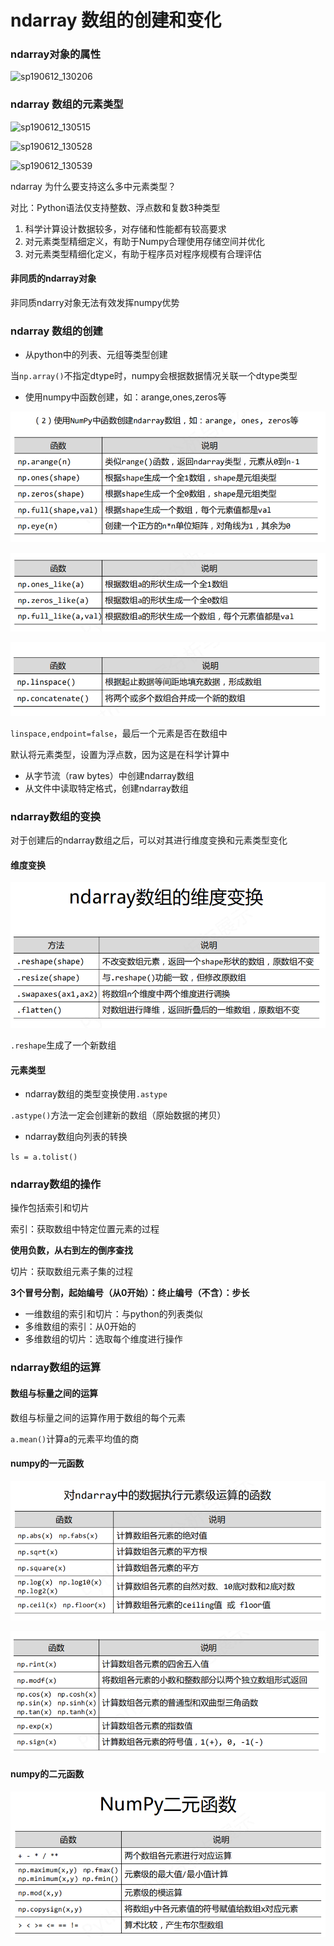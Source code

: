 # ndarray 数组的创建和变化

### ndarray对象的属性

![sp190612_130206](F:/PycharmProjects/datatrain/note/datatrain/images/sp190612_130206.png)

### ndarray 数组的元素类型

![sp190612_130515](F:/PycharmProjects/datatrain/note/datatrain/images/sp190612_130515.png)

![sp190612_130528](F:/PycharmProjects/datatrain/note/datatrain/images/sp190612_130528.png)

![sp190612_130539](F:/PycharmProjects/datatrain/note/datatrain/images/sp190612_130539.png)

ndarray 为什么要支持这么多中元素类型？

对比：Python语法仅支持整数、浮点数和复数3种类型

1. 科学计算设计数据较多，对存储和性能都有较高要求
2. 对元素类型精细定义，有助于Numpy合理使用存储空间并优化
3. 对元素类型精细化定义，有助于程序员对程序规模有合理评估

#### 非同质的ndarray对象

非同质ndarry对象无法有效发挥numpy优势



### ndarray 数组的创建

- 从python中的列表、元组等类型创建

当`np.array()`不指定dtype时，numpy会根据数据情况关联一个dtype类型

- 使用numpy中函数创建，如：arange,ones,zeros等

![sp190612_132157](.\images\sp190612_132157.png)

![sp190612_132633](.\images\sp190612_132633.png)

![sp190612_132745](.\images\sp190612_132745.png)

`linspace,endpoint=false`，最后一个元素是否在数组中

默认将元素类型，设置为浮点数，因为这是在科学计算中

- 从字节流（raw bytes）中创建ndarray数组
- 从文件中读取特定格式，创建ndarray数组



### ndarray数组的变换

对于创建后的ndarray数组之后，可以对其进行维度变换和元素类型变化

#### 维度变换

![sp190612_133253](.\images\sp190612_133253.png)

`.reshape`生成了一个新数组

#### 元素类型

- ndarray数组的类型变换使用`.astype`

`.astype()`方法一定会创建新的数组（原始数据的拷贝）

- ndarray数组向列表的转换

`ls = a.tolist()`



### ndarray数组的操作

操作包括索引和切片

索引：获取数组中特定位置元素的过程

**使用负数，从右到左的倒序查找**

切片：获取数组元素子集的过程

**3个冒号分割，起始编号（从0开始）：终止编号（不含）：步长**



- 一维数组的索引和切片：与python的列表类似
- 多维数组的索引：从0开始的
- 多维数组的切片：选取每个维度进行操作



### ndarray数组的运算

#### 数组与标量之间的运算

数组与标量之间的运算作用于数组的每个元素

`a.mean()`计算a的元素平均值的商

#### numpy的一元函数

![sp190612_135402](.\images\sp190612_135402.png)

![sp190612_135555](.\images\sp190612_135555.png)



#### numpy的二元函数

![sp190612_135802](.\images\sp190612_135802.png)

